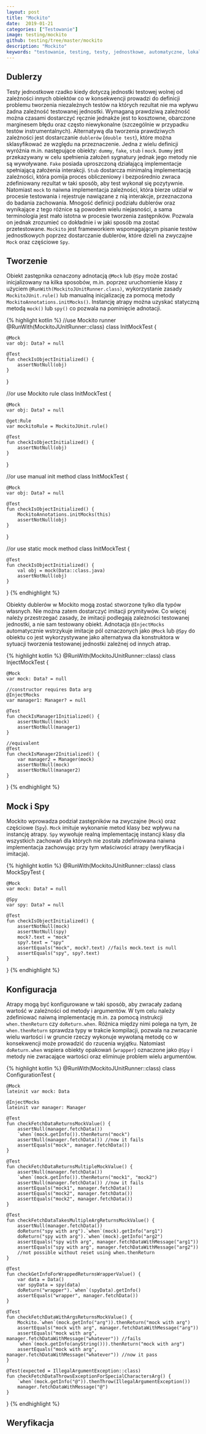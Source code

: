 ```yaml
---
layout: post
title: "Mockito"
date:  2019-01-21
categories: ["Testowanie"]
image: testing/mockito
github: testing/tree/master/mockito
description: "Mockito"
keywords: "testowanie, testing, testy, jednostkowe, automatyczne, lokalne, instrumentalne, zaślepka, atrapa, unit test, mock, stub, junit, robolectric, mockito, android, programowanie, programming"
---
```


## Dublerzy
Testy jednostkowe rzadko kiedy dotyczą jednostki testowej wolnej od zależności innych obiektów co w konsekwencji prowadzi do definicji problemu tworzenia niezależnych testów na których rezultat nie ma wpływu żadna zależność testowanej jednostki. Wymaganą prawdziwą zależność można czasami dostarczyć ręcznie jednakże jest to kosztowne, obarczone marginesem błędu oraz często niewykonalne (szczególnie w przypadku testów instrumentalnych). Alternatywą dla tworzenia prawdziwych zależności jest dostarczanie `dublerów` (`double test`), które można sklasyfikować ze względu na przeznaczenie. Jedna z wielu definicji wyróżnia m.in. następujące obiekty: `dummy`, `fake`, `stub` i `mock`. `Dummy` jest przekazywany w celu spełnienia założeń sygnatury jednak jego metody nie są wywoływane. `Fake` posiada uproszczoną działającą implementacje spełniającą założenia interakcji. `Stub` dostarcza minimalną implementacją zależności, która pomija proces obliczeniowy i bezpośrednio zwraca zdefiniowany rezultat w taki sposób, aby test wykonał się pozytywnie. Natomiast `mock` to naiwna implementacja zależności, która bierze udział w procesie testowania i rejestruje nawiązane z nią interakcje, przeznaczona do badania zachowania. Mnogość definicji podziału dublerów oraz wynikające z tego różnice są powodem wielu niejasności, a sama terminologia jest mało istotna w procesie tworzenia zastępników. Pozwala on jednak zrozumieć co dokładnie i w jaki sposób ma zostać przetestowane. `Mockito` jest frameworkiem wspomagającym pisanie testów jednostkowych poprzez dostarczanie dublerów, które dzieli na zwyczajne `Mock` oraz częściowe `Spy`.

## Tworzenie
Obiekt zastępnika oznaczony adnotacją `@Mock` lub `@Spy` może zostać inicjalizowany na kilka sposobów, m.in. poprzez uruchomienie klasy z użyciem `@RunWith(MockitoJUnitRunner.class)`, wykorzystanie zasady `MockitoJUnit.rule()` lub manualną inicjalizację za pomocą metody `MockitoAnnotations.initMocks()`. Instancję atrapy można uzyskać statyczną metodą `mock()` lub `spy()` co pozwala na pominięcie adnotacji.

{% highlight kotlin %}
//use Mockito runner
@RunWith(MockitoJUnitRunner::class)
class InitMockTest {

    @Mock
    var obj: Data? = null

    @Test
    fun checkIsObjectInitialized() {
        assertNotNull(obj)
    }
}

//or use Mockito rule
class InitMockTest {

    @Mock
    var obj: Data? = null

    @get:Rule
    var mockitoRule = MockitoJUnit.rule()

    @Test
    fun checkIsObjectInitialized() {
        assertNotNull(obj)
    }
}

//or use manual init method
class InitMockTest {

    @Mock
    var obj: Data? = null

    @Test
    fun checkIsObjectInitialized() {
        MockitoAnnotations.initMocks(this)
        assertNotNull(obj)
    }
}

//or use static mock method
class InitMockTest {

    @Test
    fun checkIsObjectInitialized() {
        val obj = mock(Data::class.java)
        assertNotNull(obj)
    }
}
{% endhighlight %}

Obiekty dublerów w Mockito mogą zostać stworzone tylko dla typów własnych. Nie można zatem dostarczyć imitacji prymitywów. Co więcej należy przestrzegać zasady, że imitacji podlegają zależności testowanej jednostki, a nie sam testowany obiekt. Adnotacja `@InjectMocks` automatycznie wstrzykuje imitacje pól oznaczonych jako `@Mock` lub `@Spy` do obiektu co jest wykorzystywane jako alternatywa dla konstruktora w sytuacji tworzenia testowanej jednostki zależnej od innych atrap.

{% highlight kotlin %}
@RunWith(MockitoJUnitRunner::class)
class InjectMockTest {

    @Mock
    var mock: Data? = null

    //constructor requires Data arg
    @InjectMocks
    var manager1: Manager? = null

    @Test
    fun checkIsManager1Initialized() {
        assertNotNull(mock)
        assertNotNull(manager1)
    }

    //equivalent
    @Test
    fun checkIsManager2Initialized() {
        var manager2 = Manager(mock)  
        assertNotNull(mock)
        assertNotNull(manager2)
    }
}
{% endhighlight %}

## Mock i Spy
Mockito wprowadza podział zastępników na zwyczajne (`Mock`) oraz częściowe (`Spy`). `Mock` imituje wykonanie metod klasy bez wpływu na instancję atrapy. `Spy` wywołuje realną implementację instancji klasy dla wszystkich zachowań dla których nie została zdefiniowana naiwna implementacja zachowując przy tym właściwości atrapy (weryfikacja i imitacja).

{% highlight kotlin %}
@RunWith(MockitoJUnitRunner::class)
class MockSpyTest {

    @Mock
    var mock: Data? = null

    @Spy
    var spy: Data? = null

    @Test
    fun checkIsObjectInitialized() {
        assertNotNull(mock)
        assertNotNull(spy)
        mock?.text = "mock"
        spy?.text = "spy"
        assertEquals("mock", mock?.text) //fails mock.text is null
        assertEquals("spy", spy?.text)
    }
}
{% endhighlight %}

## Konfiguracja
Atrapy mogą być konfigurowane w taki sposób, aby zwracały zadaną wartość w zależności od metody i argumentów. W tym celu należy zdefiniować naiwną implementację m.in. za pomocą instrukcji `when.thenReturn` czy `doReturn.when`. Różnica między nimi polega na tym, że `when.thenReturn` sprawdza typy w trakcie kompilacji, pozwala na zwracanie wielu wartości i w gruncie rzeczy wykonuje wywołaną metodę co w konsekwencji może prowadzić do rzucenia wyjątku. Natomiast `doReturn.when` wspiera obiekty opakowań (`wrapper`) oznaczone jako `@Spy` i metody nie zwracające wartości oraz eliminuje problem wielu argumentów.

{% highlight kotlin %}
@RunWith(MockitoJUnitRunner::class)
class ConfigurationTest {

    @Mock
    lateinit var mock: Data

    @InjectMocks
    lateinit var manager: Manager

    @Test
    fun checkFetchDataReturnsMockValue() {
        assertNull(manager.fetchData())
        `when`(mock.getInfo()).thenReturn("mock")
        assertNull(manager.fetchData()) //now it fails
        assertEquals("mock", manager.fetchData())
    }

    @Test
    fun checkFetchDataReturnsMultipleMockValue() {
        assertNull(manager.fetchData())
        `when`(mock.getInfo()).thenReturn("mock1", "mock2")
        assertNull(manager.fetchData()) //now it fails
        assertEquals("mock1", manager.fetchData())
        assertEquals("mock2", manager.fetchData())
        assertEquals("mock2", manager.fetchData())
    }

    @Test
    fun checkFetchDataTakesMultipleArgReturnsMockValue() {
        assertNull(manager.fetchData())
        doReturn("spy with arg").`when`(mock).getInfo("arg1")
        doReturn("spy with arg").`when`(mock).getInfo("arg2")
        assertEquals("spy with arg", manager.fetchDataWithMessage("arg1"))
        assertEquals("spy with arg", manager.fetchDataWithMessage("arg2"))
        //not possible without reset using when.thenReturn
    }

    @Test
    fun checkGetInfoForWrappedReturnsWrapperValue() {
        var data = Data()
        var spyData = spy(data)
        doReturn("wrapper").`when`(spyData).getInfo()
        assertEquals("wrapper", manager.fetchData())
    }

    @Test
    fun checkFetchDataWithArgsReturnsMockValue() {
        Mockito.`when`(mock.getInfo("arg")).thenReturn("mock with arg")
        assertEquals("mock with arg", manager.fetchDataWithMessage("arg"))
        assertEquals("mock with arg", manager.fetchDataWithMessage("whatever")) //fails
        `when`(mock.getInfo(anyString())).thenReturn("mock with arg")
        assertEquals("mock with arg", manager.fetchDataWithMessage("whatever")) //now it pass
    }

    @Test(expected = IllegalArgumentException::class)
    fun checkFetchDataThrowsExceptionForSpecialCharactersArg() {
        `when`(mock.getInfo("@")).thenThrow(IllegalArgumentException())
        manager.fetchDataWithMessage("@")
    }
}
{% endhighlight %}

## Weryfikacja